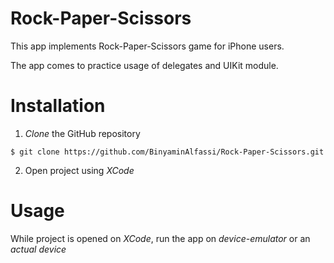 # Rock-Paper-Scissors
This app implements Rock-Paper-Scissors game for iPhone users.

The app comes to practice usage of delegates and UIKit module.

# Installation
1) _Clone_ the GitHub repository

`$ git clone https://github.com/BinyaminAlfassi/Rock-Paper-Scissors.git`

2) Open project using _XCode_

# Usage
While project is opened on _XCode_, run the app on _device-emulator_ or an _actual device_

